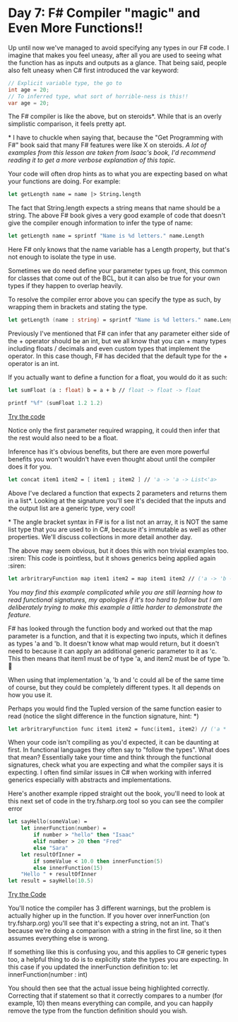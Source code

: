 # Day 7: F# Compiler "magic" and Even More Functions!!

Up until now we've managed to avoid specifying any types in our F# code. I imagine that makes you feel uneasy, after all you are used to seeing what the function has as inputs and outputs as a glance.
That being said, people also felt uneasy when C# first introduced the var keyword:

```csharp
// Explicit variable type, the go to
int age = 20;
// To inferred type, what sort of horrible-ness is this!!
var age = 20;
```

The F# compiler is like the above, but on steroids*. While that is an overly simplistic comparison, it feels pretty apt.

\* I have to chuckle when saying that, because the "Get Programming with F#" book said that many F# features were like X on steroids. *A lot of examples from this lesson are taken from Isaac's book, I'd recommend reading it to get a more verbose explanation of this topic.*

Your code will often drop hints as to what you are expecting based on what your functions are doing. For example:

```fsharp
let getLength name = name |> String.length
```

The fact that String.length expects a string means that name should be a string.
The above F# book gives a very good example of code that doesn't give the compiler enough information to infer the type of name:

```fsharp
let getLength name = sprintf "Name is %d letters." name.Length
```

Here F# only knows that the name variable has a Length property, but that's not enough to isolate the type in use.

Sometimes we do need define your parameter types up front, this common for classes that come out of the BCL, but it can also be true for your own types if they happen to overlap heavily.

To resolve the compiler error above you can specify the type as such, by wrapping them in brackets and stating the type.

```fsharp
let getLength (name : string) = sprintf "Name is %d letters." name.Length
```

Previously I've mentioned that F# can infer that any parameter either side of the + operator should be an int, but we all know that you can + many types including floats / decimals and even custom types that implement the operator. In this case though, F# has decided that the default type for the + operator is an int.

If you actually want to define a function for a float, you would do it as such:

```fsharp
let sumFloat (a : float) b = a + b // float -> float -> float

printf "%f" (sumFloat 1.2 1.2)
```
[Try the code](https://try.fsharp.org/#?code=DYUwLgBAzgrgtgMWAewIaQBSogLggMxXQEoIAjCAXgmwGpyBYAKGYAcAnASwDsx8IARAFJ8AiBliIikAIwA6AEwR5C4kA&html=DwCwLgtgNgfAsAKAAQqaApgQwCb2ag4CdMTJcMABwFp0BHAVwEsA3AXgCIBhAewDsw6AdQAqAT0roOSAMb9BAzoIAeYAPThoAbhkhMAJwDOJNgzAAzagA4OeQhqy5EhAEY9sYu6mBq3HvD6asEA&css=Q)

Notice only the first parameter required wrapping, it could then infer that the rest would also need to be a float.

Inference has it's obvious benefits, but there are even more powerful benefits you won't wouldn't have even thought about until the compiler does it for you.

```fsharp
let concat item1 item2 = [ item1 ; item2 ] // 'a -> 'a -> List<'a>
```

Above I've declared a function that expects 2 parameters and returns them in a list*. Looking at the signature you'll see it's decided that the inputs and the output list are a generic type, very cool!

\* The angle bracket syntax in F# is for a list not an array, it is NOT the same list type that you are used to in C#, because it's immutable as well as other properties. We'll discuss collections in more detail another day.

The above may seem obvious, but it does this with non trivial examples too. :siren: This code is pointless, but it shows generics being applied again :siren:

```fsharp
let arbritraryFunction map item1 item2 = map item1 item2 // ('a -> 'b -> 'c) -> 'a -> 'b -> 'c
```

_You may find this example complicated while you are still learning how to read functional signatures, my apologies if it's too hard to follow but I am deliberately trying to make this example a little harder to demonstrate the feature._

F# has looked through the function body and worked out that the map parameter is a function, and that it is expecting two inputs, which it defines as types 'a and 'b. It doesn't know what map would return, but it doesn't need to because it can apply an additional generic parameter to it as 'c. This then means that item1 must be of type 'a, and item2 must be of type 'b. 🤯

When using that implementation 'a, 'b and 'c could all be of the same time of course, but they could be completely different types. It all depends on how you use it.

Perhaps you would find the Tupled version of the same function easier to read (notice the slight difference in the function signature, hint: *)

```fsharp
let arbritraryFunction func item1 item2 = func(item1, item2) // ('a * 'b -> 'c) -> 'a -> 'b -> 'c
```

When your code isn't compiling as you'd expected, it can be daunting at first. In functional languages they often say to "follow the types". What does that mean? Essentially take your time and think through the functional signatures, check what you are expecting and what the compiler says it is expecting. I often find similar issues in C# when working with inferred generics especially with abstracts and implementations.

Here's another example ripped straight out the book, you'll need to look at this next set of code in the try.fsharp.org tool so you can see the compiler error

```fsharp
let sayHello(someValue) =
    let innerFunction(number) =
        if number > "hello" then "Isaac"
        elif number > 20 then "Fred"
        else "Sara"
    let resultOfInner =
        if someValue < 10.0 then innerFunction(5)
        else innerFunction(15)
    "Hello " + resultOfInner
let result = sayHello(10.5)
```
[Try the Code](https://try.fsharp.org/#?code=DYUwLgBAzghgngCRMYB7AFFVBbEA1GYAVxAEoIBeAWACgJ6JRIBLAO1ZACcAxI1gYzDNUrdKyLYARl3LU6DBcwBmEcVK4QAfBABEAC2RodEMAda6AkrBj8dtBQuTLVE6Zy0QATAAYTZ3dycIAAmdvIOEMhQILoAyjCcMGH2DEwQQVBEwGAA8koW7BpyEfTOWLgExDEAPBAAjN4AdL6mIOZsHDx8gsKiAKykKRFRMR1cvAJCIuh1A7RDukgoqLoQANTpIJnZeQWd8zRpGVmQFNDwS2gzTQNAA&html=DwCwLgtgNgfAsAKAAQqaApgQwCb2ag4CdMTJcMABwFp0BHAVwEsA3AXgCIBhAewDsw6AdQAqAT0roOSAMb9BAzoIAeYAPThoAbhkhMAJwDOJNgzAAzagA4OeQhqy5EhAEY9sYu6mBq3HvD6asEA&css=Q)

You'll notice the compiler has 3 different warnings, but the problem is actually higher up in the function. If you hover over innerFunction (on try.fsharp.org) you'll see that it's expecting a string, not an int. That's because we're doing a comparison with a string in the first line, so it then assumes everything else is wrong.

If something like this is confusing you, and this applies to C# generic types too, a helpful thing to do is to explicitly state the types you are expecting. In this case if you updated the innerFunction definition to:
let innerFunction(number : int)

You should then see that the actual issue being highlighted correctly. Correcting that if statement so that it correctly compares to a number (for example, 10) then means everything can compile, and you can happily remove the type from the function definition should you wish.